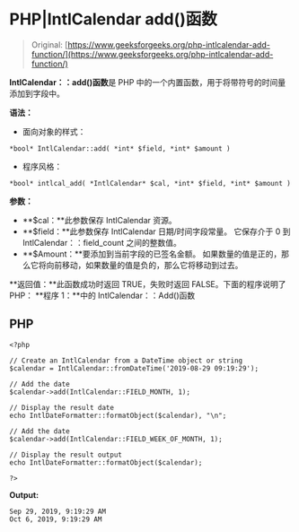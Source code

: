 # PHP|IntlCalendar add()函数

> Original: [https://www.geeksforgeeks.org/php-intlcalendar-add-function/](https://www.geeksforgeeks.org/php-intlcalendar-add-function/)

**IntlCalendar：：add()函数**是 PHP 中的一个内置函数，用于将带符号的时间量添加到字段中。

**语法：**

*   面向对象的样式：

```
*bool* IntlCalendar::add( *int* $field, *int* $amount ) 
```

*   程序风格：

```
*bool* intlcal_add( *IntlCalendar* $cal, *int* $field, *int* $amount )
```

**参数：**

*   **$cal：**此参数保存 IntlCalendar 资源。
*   **$field：**此参数保存 IntlCalendar 日期/时间字段常量。 它保存介于 0 到 IntlCalendar：：field_count 之间的整数值。
*   **$Amount：**要添加到当前字段的已签名金额。 如果数量的值是正的，那么它将向前移动，如果数量的值是负的，那么它将移动到过去。

**返回值：**此函数成功时返回 TRUE，失败时返回 FALSE。下面的程序说明了 PHP：
**程序 1：**中的 IntlCalendar：：Add()函数

## PHP

```
<?php

// Create an IntlCalendar from a DateTime object or string
$calendar = IntlCalendar::fromDateTime('2019-08-29 09:19:29');

// Add the date
$calendar->add(IntlCalendar::FIELD_MONTH, 1);

// Display the result date
echo IntlDateFormatter::formatObject($calendar), "\n";

// Add the date
$calendar->add(IntlCalendar::FIELD_WEEK_OF_MONTH, 1);

// Display the result output
echo IntlDateFormatter::formatObject($calendar);

?>
```

**Output:** 

```
Sep 29, 2019, 9:19:29 AM
Oct 6, 2019, 9:19:29 AM
```